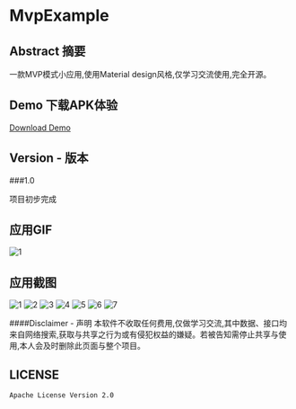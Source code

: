 # MvpExample
## Abstract 摘要
一款MVP模式小应用,使用Material design风格,仅学习交流使用,完全开源。

## Demo 下载APK体验
[Download Demo](https://github.com/yingLanNull/MvpExample/blob/master/show/app-debug.apk)

## Version - 版本

###1.0

项目初步完成

## 应用GIF

![1](https://github.com/yingLanNull/MvpExample/blob/master/show/show.gif)

## 应用截图
![1](https://github.com/yingLanNull/MvpExample/blob/master/show/Screenshot0.png)
![2](https://github.com/yingLanNull/MvpExample/blob/master/show/Screenshot1.png)
![3](https://github.com/yingLanNull/MvpExample/blob/master/show/Screenshot4.png)
![4](https://github.com/yingLanNull/MvpExample/blob/master/show/Screenshot2.png)
![5](https://github.com/yingLanNull/MvpExample/blob/master/show/Screenshot3.png)
![6](https://github.com/yingLanNull/MvpExample/blob/master/show/Screenshot5.png)
![7](https://github.com/yingLanNull/MvpExample/blob/master/show/Screenshot7.png)


####Disclaimer - 声明
本软件不收取任何费用,仅做学习交流,其中数据、接口均来自网络搜索,获取与共享之行为或有侵犯权益的嫌疑。若被告知需停止共享与使用,本人会及时删除此页面与整个项目。

## LICENSE

    Apache License Version 2.0

